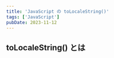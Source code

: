 ```yaml
---
title: 'JavaScript の toLocaleString()'
tags: ['JavaScript']
pubDate: 2023-11-12
---
```


## toLocaleString() とは

